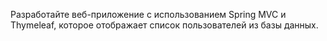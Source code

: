 Разработайте веб-приложение с использованием Spring MVC и Thymeleaf, которое отображает список пользователей из базы данных.

